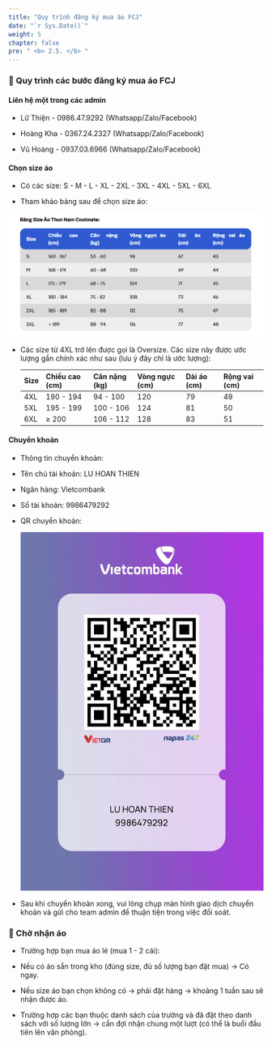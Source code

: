 ```yaml
---
title: "Quy trình đăng ký mua áo FCJ"
date: "`r Sys.Date()`"
weight: 5
chapter: false
pre: " <b> 2.5. </b> "
---
```


### 📌 Quy trình các bước đăng ký mua áo FCJ

#### Liên hệ một trong các admin

- Lữ Thiện - 0986.47.9292 (Whatsapp/Zalo/Facebook)

- Hoàng Kha - 0367.24.2327 (Whatsapp/Zalo/Facebook)

- Vũ Hoàng - 0937.03.6966 (Whatsapp/Zalo/Facebook)

#### Chọn size áo
- Có các size: S - M - L - XL - 2XL - 3XL - 4XL - 5XL - 6XL

- Tham khảo bảng sau để chọn size áo:
        
![T-shirt_size](/images/2-instructions/T-shirt_size.png)
        
- Các size từ 4XL trở lên được gọi là Oversize. Các size này được ước lượng gần chính xác như sau (lưu ý đây chỉ là ước lượng):
    
    | Size | Chiều cao (cm) | Cân nặng (kg) | Vòng ngực (cm) | Dài áo (cm) | Rộng vai (cm) |
    | ---- | -------------- | ------------- | -------------- | ----------- | ------------- |
    | 4XL  | 190 - 194      | 94 - 100      | 120            | 79          | 49            |
    | 5XL  | 195 - 199      | 100 - 106     | 124            | 81          | 50            |
    | 6XL  | ≥ 200          | 106 - 112     | 128            | 83          | 51            |

#### Chuyển khoản

- Thông tin chuyển khoản:

- Tên chủ tài khoản: LU HOAN THIEN

- Ngân hàng: Vietcombank

- Số tài khoản: 9986479292

- QR chuyển khoản:
        
    ![QR](/images/2-instructions/QR.jpg)
        
- Sau khi chuyển khoản xong, vui lòng chụp màn hình giao dịch chuyển khoản và gửi cho team admin để thuận tiện trong việc đối soát.

### 📌 Chờ nhận áo

- Trường hợp bạn mua áo lẻ (mua 1 - 2 cái):

- Nếu có áo sẵn trong kho (đúng size, đủ số lượng bạn đặt mua) → Có ngay.

- Nếu size áo bạn chọn không có → phải đặt hàng → khoảng 1 tuần sau sẽ nhận được áo.

- Trường hợp các bạn thuộc danh sách của trường và đã đặt theo danh sách với số lượng lớn → cần đợi nhận chung một lượt (có thể là buổi đầu tiên lên văn phòng).
